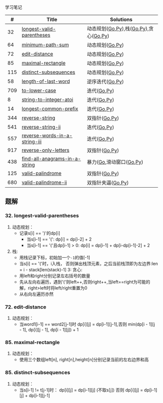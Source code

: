 学习笔记


|#|Title|Solutions|
|---|---|------|
|32|[longest-valid-parentheses](https://leetcode-cn.com/problems/longest-valid-parentheses) | 动态规划([Go](../Week_09/32/longest_valid_parentheses.go),[Py](../Week_09/32/longest_valid_parentheses.py)),栈([Go](../Week_09/32/longest_valid_parentheses2.go),[Py](../Week_09/32/longest_valid_parentheses2.py)),贪心([Go](../Week_09/32/longest_valid_parentheses3.go),[Py](../Week_09/32/longest_valid_parentheses3.py))|
|64|[minimum-path-sum](https://leetcode-cn.com/problems/minimum-path-sum) | 动态规划([Go](64/minimum_path_sum.go),[Py](64/minimum_path_sum.py))|
|72|[edit-distance](https://leetcode-cn.com/problems/edit-distance) | 动态规划([Go](72/edit_distance.go),[Py](72/edit_distance.py))|
|85|[maximal-rectangle](https://leetcode-cn.com/problems/maximal-rectangle) | 动态规划([Go](85/maximal_rectangle.go),[Py](85/maximal_rectangle.py))|
|115|[distinct-subsequences](https://leetcode-cn.com/problems/distinct-subsequences) | 动态规划([Go](115/distinct_subsequences.go),[Py](115/distinct_subsequences.py))|
|58|[length-of-last-word](https://leetcode-cn.com/problems/length-of-last-word) | 逆序迭代([Go](58/length_of_last_word.go),[Py](58/length_of_last_word.py))|
|709|[to-lower-case](https://leetcode-cn.com/problems/to-lower-case) | 迭代([Go](709/to_lower_case.go),[Py](709/to_lower_case.py))|
|8|[string-to-integer-atoi](https://leetcode-cn.com/problems/string-to-integer-atoi) | 迭代([Go](8/string_to_integer_atoi.go),[Py](8/string_to_integer_atoi.py))|
|14|[longest-common-prefix](https://leetcode-cn.com/problems/longest-common-prefix) | 迭代([Go](14/longest_common_prefix.go),[Py](14/longest_common_prefix.py))|
|344|[reverse-string](https://leetcode-cn.com/problems/reverse-string) | 双指针([Go](344/reverse_string.go),[Py](344/reverse_string.py))|
|541|[reverse-string-ii](https://leetcode-cn.com/problems/reverse-string-ii) | 迭代([Go](../Week_09/541/reverse_string_ii.go),[Py](../Week_09/541/reverse_string_ii.py))|
|557|[reverse-words-in-a-string-iii](https://leetcode-cn.com/problems/reverse-words-in-a-string-iii) | 迭代([Go](../Week_09/557/reverse_words_in_a_string_iii.go),[Py](../Week_09/557/reverse_words_in_a_string_iii.py))|
|917|[reverse-only-letters](https://leetcode-cn.com/problems/reverse-only-letters) | 双指针([Go](../Week_09/917/reverse_only_letters.go),[Py](../Week_09/917/reverse_only_letters.py))|
|438|[find-all-anagrams-in-a-string](https://leetcode-cn.com/problems/find-all-anagrams-in-a-string) | 暴力([Go](../Week_09/438/find_all_anagrams_in_a_string.go),滑动窗口([Go](../Week_09/438/find_all_anagrams_in_a_string2.go),[Py](../Week_09/438/find_all_anagrams_in_a_string2.py))|
|125|[valid-palindrome](https://leetcode-cn.com/problems/valid-palindrome) | 双指针([Go](../Week_09/125/valid_palindrome.go),[Py](../Week_09/125/valid_palindrome.py))|
|680|[valid-palindrome-ii](https://leetcode-cn.com/problems/valid-palindrome-ii) | 双指针夹逼([Go](../Week_09/680/valid_palindrome_ii.go),[Py](../Week_09/680/valid_palindrome_ii.py))|



## 题解

### 32. longest-valid-parentheses

1. 动态规划：
    - 记录s[i] == ')'的dp[i]
      - 当s[i-1] == '(': dp[i] = dp[i-2] + 2
      - 当s[i-1] == '('且dp[i-1] > 0: dp[i] = dp[i-1] + dp[i-dp[i-1]-2] + 2
2. 栈: 
    - 用栈记录下标，初始加一个`-1`的值[-1]
    - 当s[i] == '('时，i入栈， 否则弹出栈顶元素，之后当前栈顶即为左边界:len = i - stack[len(stack)-1]
3: 贪心:
    - 用left和right分别记录左右括号的数量
    - 先从左向右遍历，遇到'('则left++,否则right++,当left==right为可能的解，right>left时将left/right重置为0
    - 从右向左遍历亦然
    
### 72. edit-distance

1. 动态规划：
    - 当word1[i-1] == word2[j-1]时 dp[i][j] = dp[i-1][j-1],否则 min(dp[i - 1][j - 1], dp[i][j - 1], dp[i - 1][j]) + 1
    
### 85. maximal-rectangle

1. 动态规划：
    - 使用三个数组left[n], right[n],height[n]分别记录当前的左右边界和高
    
### 85. distinct-subsequences

1. 动态规划：
    - 当s[i-1] != t[j-1]时： dp[i][j] = dp[i-1][j] (不取s[j]) 否则 dp[i][j] = dp[i-1][j] + dp[i-1][j-1]